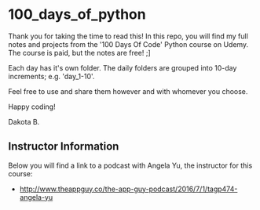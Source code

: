 # **100_days_of_python**

Thank you for taking the time to read this! In this repo, you will find my full notes and projects from the '100 Days Of Code' Python course on Udemy. The course is paid, but the notes are free! ;]

Each day has it's own folder. The daily folders are grouped into 10-day increments; e.g. 'day_1-10'.

Feel free to use and share them however and with whomever you choose.

Happy coding!

Dakota B.

## **Instructor Information**

Below you will find a link to a podcast with Angela Yu, the instructor for
this course:

- http://www.theappguy.co/the-app-guy-podcast/2016/7/1/tagp474-angela-yu
